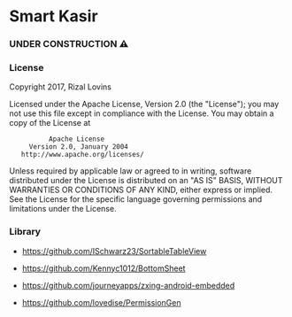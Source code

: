 # Smart Kasir
### UNDER CONSTRUCTION ⚠

### License

Copyright 2017, Rizal Lovins

Licensed under the Apache License, Version 2.0 (the "License");
you may not use this file except in compliance with the License.
You may obtain a copy of the License at
    
              Apache License
         Version 2.0, January 2004
       http://www.apache.org/licenses/

Unless required by applicable law or agreed to in writing, software
distributed under the License is distributed on an "AS IS" BASIS,
WITHOUT WARRANTIES OR CONDITIONS OF ANY KIND, either express or implied.
See the License for the specific language governing permissions and
limitations under the License.
                      
### Library

- https://github.com/ISchwarz23/SortableTableView

- https://github.com/Kennyc1012/BottomSheet

- https://github.com/journeyapps/zxing-android-embedded

- https://github.com/lovedise/PermissionGen

